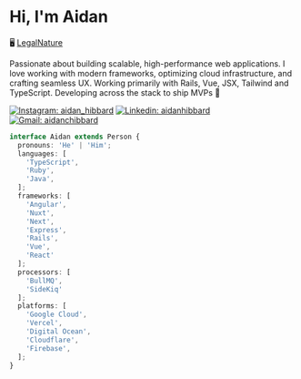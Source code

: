 # Hi, I'm Aidan

🖥️ [LegalNature](https://www.legalnature.com/)

Passionate about building scalable, high-performance web applications. I love working with modern frameworks, optimizing cloud infrastructure, and crafting seamless UX. Working primarily with Rails, Vue, JSX, Tailwind and TypeScript. Developing across the stack to ship MVPs 🚀

[![Instagram: aidan_hibbard](https://img.shields.io/badge/Instagram-E4405F?style=for-the-badge&logo=instagram&logoColor=white)](https://www.instagram.com/aidan_hibbard/)
[![Linkedin: aidanhibbard](https://img.shields.io/badge/LinkedIn-0077B5?style=for-the-badge&logo=linkedin&logoColor=white)](https://www.linkedin.com/in/aidan-hibbard/)
[![Gmail: aidanchibbard](https://img.shields.io/badge/Gmail-D14836?style=for-the-badge&logo=gmail&logoColor=white)](mailto:aidanchibbard@gmail.com)

```typescript
interface Aidan extends Person {
  pronouns: 'He' | 'Him';
  languages: [
    'TypeScript',
    'Ruby',
    'Java',
  ];
  frameworks: [
    'Angular',
    'Nuxt',
    'Next',
    'Express',
    'Rails',
    'Vue',
    'React'
  ];
  processors: [
    'BullMQ',
    'SideKiq'
  ];
  platforms: [
    'Google Cloud',
    'Vercel',
    'Digital Ocean',
    'Cloudflare',
    'Firebase',
  ];
}
```
